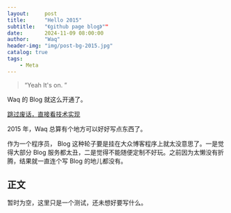 ```yaml
---
layout:     post
title:      "Hello 2015"
subtitle:   "《github page blog》""
date:       2024-11-09 08:00:00
author:     "Waq"
header-img: "img/post-bg-2015.jpg"
catalog: true
tags:
    - Meta
---
```


> “Yeah It's on. ”


Waq 的 Blog 就这么开通了。

[跳过废话，直接看技术实现 ](#build) 

2015 年，Waq 总算有个地方可以好好写点东西了。


作为一个程序员， Blog 这种轮子要是挂在大众博客程序上就太没意思了。一是觉得大部分 Blog 服务都太丑，二是觉得不能随便定制不好玩。之前因为太懒没有折腾，结果就一直连个写 Blog 的地儿都没有。


<p id = "build"></p>

## 正文

暂时为空，这里只是一个测试，还未想好要写什么。
